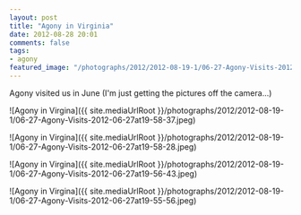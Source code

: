 ```yaml
---
layout: post
title: "Agony in Virginia"
date: 2012-08-28 20:01
comments: false
tags: 
- agony
featured_image: "/photographs/2012/2012-08-19-1/06-27-Agony-Visits-2012-06-27at19-58-37.jpeg"
---
```

Agony visited us in June (I'm just getting the pictures off the camera...)

![Agony in Virgina]({{ site.mediaUrlRoot }}/photographs/2012/2012-08-19-1/06-27-Agony-Visits-2012-06-27at19-58-37.jpeg)


![Agony in Virgina]({{ site.mediaUrlRoot }}/photographs/2012/2012-08-19-1/06-27-Agony-Visits-2012-06-27at19-58-28.jpeg)


![Agony in Virgina]({{ site.mediaUrlRoot }}/photographs/2012/2012-08-19-1/06-27-Agony-Visits-2012-06-27at19-56-43.jpeg)


![Agony in Virgina]({{ site.mediaUrlRoot }}/photographs/2012/2012-08-19-1/06-27-Agony-Visits-2012-06-27at19-55-56.jpeg)


